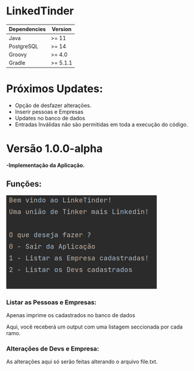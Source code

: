 # LinkedTinder

| Dependencies | Version   |
|--------------|-----------|
| Java         | \>= 11    | 
| PostgreSQL   | \>= 14    | 
| Groovy       | \>= 4.0   | 
| Gradle       | \>= 5.1.1 |



# Próximos Updates:

- Opção de desfazer alterações.
- Inserir pessoas e Empresas
- Updates no banco de dados
- Entradas Inválidas não são permitidas em toda a execução do código.

# Versão 1.0.0-alpha

**-Implementação da Aplicação.**

## Funções:

![Untitled.png](Images/Untitled.png)

### Listar as Pessoas e Empresas:

Apenas imprime os cadastrados no banco de dados

Aqui, você receberá um output com uma listagem seccionada por cada ramo.

### Alterações de Devs e Empresa:

As alterações aqui só serão feitas alterando o arquivo file.txt.
